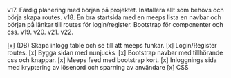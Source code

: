 v17. Färdig planering med början på projektet. Installera allt som behövs och börja skapa routes.
v18. En bra startsida med en meeps lista en navbar och början på länkar till routes för login/register. Bootstrap för componenter och css.
v19.
v20.
v21.
v22.

[x] (DB) Skapa inlogg table och se till att meeps funkar.
[x] Login/Register routes.
[x] Bygga sidan med nunjucks.
[x] Bootstrap navbar med tillhörande css och knappar.
[x] Meeps feed med bootstrap kort.
[x] Inloggnings sida med kryptering av lösenord och sparning av användare
[x] CSS  